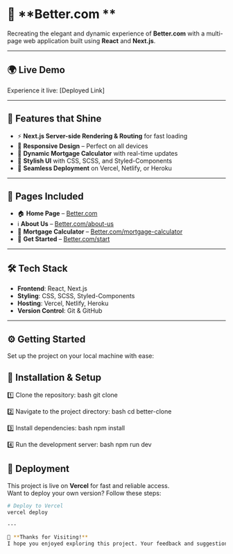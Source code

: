# 🚀 **Better.com **  

Recreating the elegant and dynamic experience of **Better.com** with a multi-page web application built using **React** and **Next.js**.  

---

## 🌍 **Live Demo**  
Experience it live: [Deployed Link]  

---

## 🌟 **Features that Shine**  
- ⚡ **Next.js Server-side Rendering & Routing** for fast loading  
- 📱 **Responsive Design** – Perfect on all devices  
- 🔢 **Dynamic Mortgage Calculator** with real-time updates  
- 🎨 **Stylish UI** with CSS, SCSS, and Styled-Components  
- 🚀 **Seamless Deployment** on Vercel, Netlify, or Heroku  

---

## 📑 **Pages Included**  
- 🏠 **Home Page** – [Better.com](https://better.com)  
- ℹ️ **About Us** – [Better.com/about-us](https://better.com/about-us/)  
- 🏦 **Mortgage Calculator** – [Better.com/mortgage-calculator](https://better.com/mortgage-calculator?taxes=265&zip=421005)  
- 🚀 **Get Started** – [Better.com/start](https://better.com/start)  

---

## 🛠️ **Tech Stack**  
- **Frontend**: React, Next.js  
- **Styling**: CSS, SCSS, Styled-Components  
- **Hosting**: Vercel, Netlify, Heroku  
- **Version Control**: Git & GitHub  

---

## ⚙️ **Getting Started**  

Set up the project on your local machine with ease:  

## 🚀 Installation & Setup

1️⃣ Clone the repository:
bash
 git clone <repo-url>

2️⃣ Navigate to the project directory:
bash
 cd better-clone

3️⃣ Install dependencies:
bash
 npm install

4️⃣ Run the development server:
bash
 npm run dev

 ## 🚀 **Deployment**  

This project is live on **Vercel** for fast and reliable access.  
Want to deploy your own version? Follow these steps:  

```bash
# Deploy to Vercel
vercel deploy

---

🚀 **Thanks for Visiting!**  
I hope you enjoyed exploring this project. Your feedback and suggestions are always welcome! 🎉  
